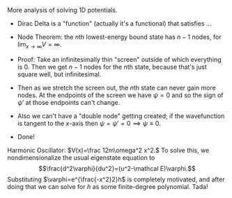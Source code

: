 More analysis of solving 1D potentials.

- Dirac Delta is a "function" (actually it's a functional) that satisfies ...

- Node Theorem: the *n*th lowest-energy bound state has $n-1$ nodes, for $\lim_{x\to\infty}V=\infty$.
- Proof: Take an infinitesimally thin "screen" outside of which everything is 0. Then we get $n-1$ nodes for the $n$th state, because that's just square well, but infinitesimal. 
- Then as we stretch the screen out, the $n$th state can never gain more nodes. At the endpoints of the screen we have $\psi=0$ and so the sign of $\psi'$ at those endpoints can't change. 
- Also we can't have a "double node" getting created; if the wavefunction is tangent to the $x$-axis then $\psi=\psi'=0\implies\psi\equiv 0.$ 
- Done!

Harmonic Oscillator: $V(x)=\frac 12m\omega^2 x^2.$ To solve this, we nondimensionalize the usual eigenstate equation to
$$\frac{d^2\varphi}{du^2}=(u^2-\mathcal E)\varphi.$$
Substituting $\varphi=e^{\frac{-x^2}2}h$ is completely motivated, and after doing that we can solve for $h$ as some finite-degree polynomial. Tada!